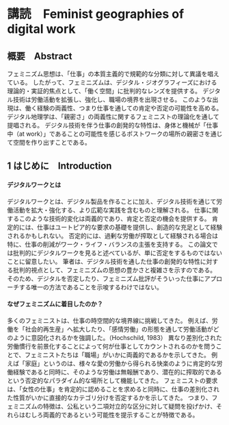 # 講読　Feminist geographies of digital work

## 概要　Abstract

フェミニズム思想は、「仕事」の本質主義的で規範的な分類に対して異議を唱えている。
したがって、フェミニズムは、デジタル・ジオグラフィーズにおける理論的・実証的焦点として、「働く空間」に批判的なレンズを提供する。
デジタル技術は労働活動を拡張し、強化し、職場の境界を出現させる。
このような出現は、働く経験の両義性、つまり仕事を通しての肯定や否定の可能性を高める。
デジタル地理学は、「親密さ」の両義性に関するフェミニストの理論化を通して提唱される。
デジタル技術を伴う仕事の創発的な特性は、身体と機械が「仕事中（at work）」であることの可能性を感じるポストワークの場所の親密さを通じて空間を作り出すことである。

## 1 はじめに　Introduction

#### デジタルワークとは

デジタルワークとは、デジタル製品を作ることに加え、デジタル技術を通じて労働活動を拡大・強化する、より広範な実践を含むものと理解される。
仕事に関するこのような技術的変化は両義的であり、肯定と否定の機会を提供する。
肯定的には、仕事はユートピア的な要求の基礎を提供し、創造的な充足として経験されるかもしれない。
否定的には、過剰な労働が搾取として経験される場合は特に、仕事の削減がワーク・ライフ・バランスの主張を支持する。
この論文では批判的にデジタルワークを見ると述べているが、単に否定をするものではないことに留意したい。
筆者は、デジタル技術を通した仕事の創発的な特性に対する批判的視点として、フェミニズムの思想の豊かさと複雑さを示すのである。
そのため、デジタルを否定したり、フェミニズム批評がそういった仕事にアプローチする唯一の方法であることを示唆するわけではない。

#### なぜフェミニズムに着目したのか？

多くのフェミニストは、仕事の時空間的な境界線に挑戦してきた。
例えば、労働を「社会的再生産」へ拡大したり、「感情労働」の形態を通して労働活動がどのように意図化されるかを強調した。（Hochschild, 1983）
異なり差別化された労働慣行を前景化することによって何が仕事としてカウントされるのかを問うことで、フェミニストたちは「職場」がいかに両義的であるかを示してきた。
例えば「家庭」というのは、様々な愛の労働から得られる快楽のように肯定的な労働経験であると同時に、そのような労働は無報酬であり、潜在的に搾取的であるという否定的なパラダイム的な場所として機能してきた。
フェミニストの要求は、「女性の仕事」を肯定的に認めることを求めると同時に、仕事の差別化された性質がいかに直接的なカテゴリ分けを否定するかを示してきた。
つまり、フェミニズムの特徴は、公私という二項対立的な区分に対して疑問を投げかけ、それらはむしろ両義的であるという可能性を提示することが特徴である。

<!-- 本章では、フェミニズムが「労働」の本質主義的・規範的な理解に挑戦してきた経緯を踏まえ、フェミニスト地理学がデジタルワークに関する分析にいかに貢献できるかが提示される。デジタル技術の普及は、労働の境界を拡張し、職場の場所性を流動化させ、感情や生活と交錯する「親密な」空間を生み出す。このような変化により、労働は充足と搾取の両義的な体験を伴うようになる。著者は、フェミニズムが提示してきた「家庭労働」や「感情労働」などの枠組みを援用しつつ、デジタルワークが持つ曖昧な性質を分析する方法として「親密性（intimacy）」という概念に注目する。これは、個人的かつ公共的、近接的かつ遠隔的な空間を同時に包含するものであり、デジタル時代の労働の感覚を捉える鍵とされる。本論では、こうした親密性を軸に、デジタルワークの空間的出現をフェミニストの視座から再構成していく。 -->
